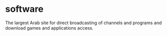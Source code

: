 # software
The largest Arab site for direct broadcasting of channels and programs and download games and applications access.
